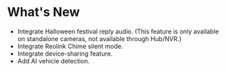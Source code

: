 # What's New

- Integrate Halloween festival reply audio. (This feature is only available on standalone cameras, not available through Hub/NVR.)
- Integrate Reolink Chime silent mode.
- Integrate device-sharing feature.
- Add AI vehicle detection.
